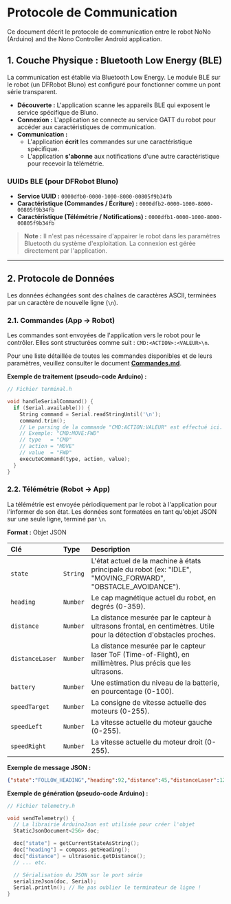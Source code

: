 # Protocole de Communication

Ce document décrit le protocole de communication entre le robot NoNo (Arduino) and the Nono Controller Android application.

## 1. Couche Physique : Bluetooth Low Energy (BLE)

La communication est établie via Bluetooth Low Energy. Le module BLE sur le robot (un DFRobot Bluno) est configuré pour fonctionner comme un pont série transparent.

- **Découverte :** L'application scanne les appareils BLE qui exposent le service spécifique de Bluno.
- **Connexion :** L'application se connecte au service GATT du robot pour accéder aux caractéristiques de communication.
- **Communication :**
    - L'application **écrit** les commandes sur une caractéristique spécifique.
    - L'application **s'abonne** aux notifications d'une autre caractéristique pour recevoir la télémétrie.

### UUIDs BLE (pour DFRobot Bluno)

- **Service UUID :** `0000dfb0-0000-1000-8000-00805f9b34fb`
- **Caractéristique (Commandes / Écriture) :** `0000dfb2-0000-1000-8000-00805f9b34fb`
- **Caractéristique (Télémétrie / Notifications) :** `0000dfb1-0000-1000-8000-00805f9b34fb`

> **Note :** Il n'est pas nécessaire d'appairer le robot dans les paramètres Bluetooth du système d'exploitation. La connexion est gérée directement par l'application.

---

## 2. Protocole de Données

Les données échangées sont des chaînes de caractères ASCII, terminées par un caractère de nouvelle ligne (`\n`).

### 2.1. Commandes (App → Robot)

Les commandes sont envoyées de l'application vers le robot pour le contrôler. Elles sont structurées comme suit : `CMD:<ACTION>:<VALEUR>\n`.

Pour une liste détaillée de toutes les commandes disponibles et de leurs paramètres, veuillez consulter le document [**Commandes.md**](./commands.md).

**Exemple de traitement (pseudo-code Arduino) :**
```cpp
// Fichier terminal.h

void handleSerialCommand() {
  if (Serial.available()) {
    String command = Serial.readStringUntil('\n');
    command.trim();
    // Le parsing de la commande "CMD:ACTION:VALEUR" est effectué ici.
    // Exemple: "CMD:MOVE:FWD"
    // type   = "CMD"
    // action = "MOVE"
    // value  = "FWD"
    executeCommand(type, action, value);
  }
}
```

### 2.2. Télémétrie (Robot → App)

La télémétrie est envoyée périodiquement par le robot à l'application pour l'informer de son état. Les données sont formatées en tant qu'objet JSON sur une seule ligne, terminé par `\n`.

**Format :** Objet JSON

| Clé | Type | Description |
| :--- | :--- | :--- |
| `state` | `String` | L'état actuel de la machine à états principale du robot (ex: "IDLE", "MOVING_FORWARD", "OBSTACLE_AVOIDANCE"). |
| `heading` | `Number` | Le cap magnétique actuel du robot, en degrés (0-359). |
| `distance`| `Number` | La distance mesurée par le capteur à ultrasons frontal, en centimètres. Utile pour la détection d'obstacles proches. |
| `distanceLaser`| `Number` | La distance mesurée par le capteur laser ToF (Time-of-Flight), en millimètres. Plus précis que les ultrasons. |
| `battery` | `Number` | Une estimation du niveau de la batterie, en pourcentage (0-100). |
| `speedTarget`| `Number` | La consigne de vitesse actuelle des moteurs (0-255). |
| `speedLeft`| `Number` | La vitesse actuelle du moteur gauche (0-255). |
| `speedRight`| `Number` | La vitesse actuelle du moteur droit (0-255). |


**Exemple de message JSON :**
```json
{"state":"FOLLOW_HEADING","heading":92,"distance":45,"distanceLaser":120,"battery":87,"speedTarget":150,"speedLeft":148,"speedRight":152}
```

**Exemple de génération (pseudo-code Arduino) :**
```cpp
// Fichier telemetry.h

void sendTelemetry() {
  // La librairie ArduinoJson est utilisée pour créer l'objet
  StaticJsonDocument<256> doc;

  doc["state"] = getCurrentStateAsString();
  doc["heading"] = compass.getHeading();
  doc["distance"] = ultrasonic.getDistance();
  // ... etc. 

  // Sérialisation du JSON sur le port série
  serializeJson(doc, Serial);
  Serial.println(); // Ne pas oublier le terminateur de ligne !
}
```
